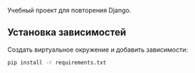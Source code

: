 Учебный проект для повторения Django.

## Установка зависимостей

Создать виртуальное окружение и добавить зависимости:


```bash
pip install -r requirements.txt
```